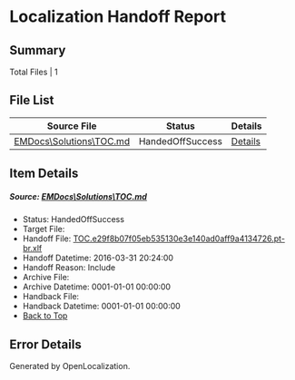 # <a name='report-top'></a> Localization Handoff Report

## Summary
 Total Files | 1

## File List
 Source File | Status | Details 
 ----------- | ------ | ------- 
 [EMDocs\Solutions\TOC.md](https://github.com/Microsoft/EMDocs-pr/blob/29f93a4c1a8ead6cae094e9491bdb551ad0abc20/EMDocs/Solutions/TOC.md) | HandedOffSuccess | [Details](#42ef324b224d9c50b1fb6993ba12902b66bfc441323)

## Item Details
##### <a name='42ef324b224d9c50b1fb6993ba12902b66bfc441323'></a> Source: [EMDocs\Solutions\TOC.md](https://github.com/Microsoft/EMDocs-pr/blob/29f93a4c1a8ead6cae094e9491bdb551ad0abc20/EMDocs/Solutions/TOC.md)
* Status: HandedOffSuccess
* Target File: 
* Handoff File: [TOC.e29f8b07f05eb535130e3e140ad0aff9a4134726.pt-br.xlf](https://github.com/Microsoft/EM.handoff/blob/0fec2b3a7293fe91ff1ab2164c065509b93f5a8f/ol-handoff/Microsoft/EMDocs-pr.pt-br/master/TOC.e29f8b07f05eb535130e3e140ad0aff9a4134726.pt-br.xlf)
* Handoff Datetime: 2016-03-31 20:24:00
* Handoff Reason: Include
* Archive File: 
* Archive Datetime: 0001-01-01 00:00:00
* Handback File: 
* Handback Datetime: 0001-01-01 00:00:00
* [Back to Top](#report-top)


## Error Details

Generated by OpenLocalization.
